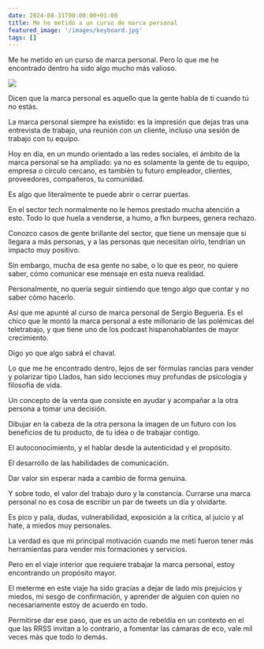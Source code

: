 ```yaml
---
date: 2024-08-31T00:00:00+01:00
title: Me he metido a un curso de marca personal
featured_image: '/images/keyboard.jpg'
tags: []
---
```


Me he metido en un curso de marca personal. Pero lo que me he encontrado dentro ha sido algo mucho más valioso.

![](/images/blog/1721635165517.jpg)

Dicen que la marca personal es aquello que la gente habla de ti cuando tú no estás.

La marca personal siempre ha existido: es la impresión que dejas tras una entrevista de trabajo, una reunión con un cliente, incluso una sesión de trabajo con tu equipo.

Hoy en día, en un mundo orientado a las redes sociales, el ámbito de la marca personal se ha ampliado: ya no es solamente la gente de tu equipo, empresa o circulo cercano, es también tu futuro empleador, clientes, proveedores, compañeros, tu comunidad.

Es algo que literalmente te puede abrir o cerrar puertas.

En el sector tech normalmente no le hemos prestado mucha atención a esto. Todo lo que huela a venderse, a humo, a fkn burpees, genera rechazo.

Conozco casos de gente brillante del sector, que tiene un mensaje que si llegara a más personas, y a las personas que necesitan oírlo, tendrían un impacto muy positivo.

Sin embargo, mucha de esa gente no sabe, o lo que es peor, no quiere saber, cómo comunicar ese mensaje en esta nueva realidad.

Personalmente, no quería seguir sintiendo que tengo algo que contar y no saber cómo hacerlo.

Así que me apunté al curso de marca personal de Sergio Begueria. Es el chico que le montó la marca personal a este millonario de las polémicas del teletrabajo, y que tiene uno de los podcast hispanohablantes de mayor crecimiento.

Digo yo que algo sabrá el chaval.

Lo que me he encontrado dentro, lejos de ser fórmulas rancias para vender y polarizar tipo Llados, han sido lecciones muy profundas de psicología y filosofía de vida.

Un concepto de la venta que consiste en ayudar y acompañar a la otra persona a tomar una decisión.

Dibujar en la cabeza de la otra persona la imagen de un futuro con los beneficios de tu producto, de tu idea o de trabajar contigo.

El autoconocimiento, y el hablar desde la autenticidad y el propósito.

El desarrollo de las habilidades de comunicación.

Dar valor sin esperar nada a cambio de forma genuina.

Y sobre todo, el valor del trabajo duro y la constancia. Currarse una marca personal no es cosa de escribir un par de tweets un día y olvidarte.

Es pico y pala, dudas, vulnerabilidad, exposición a la crítica, al juicio y al hate, a miedos muy personales.

La verdad es que mi principal motivación cuando me metí fueron tener más herramientas para vender mis formaciones y servicios.

Pero en el viaje interior que requiere trabajar la marca personal, estoy encontrando un propósito mayor.

El meterme en este viaje ha sido gracias a dejar de lado mis prejuicios y miedos, mi sesgo de confirmación, y aprender de alguien con quien no necesariamente estoy de acuerdo en todo.

Permitirse dar ese paso, que es un acto de rebeldía en un contexto en el que las RRSS invitan a lo contrario, a fomentar las cámaras de eco, vale mil veces más que todo lo demás.
